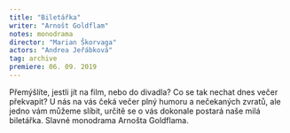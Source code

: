 ```yaml
---
title: "Biletářka"
writer: "Arnošt Goldflam"
notes: monodrama
director: "Marian Škorvaga"
actors: "Andrea Jeřábková"
tag: archive
premiere: 06. 09. 2019
---
```


Přemýšlíte, jestli jít na film, nebo do divadla? Co se tak nechat dnes večer překvapit? U nás na vás čeká večer plný humoru a nečekaných zvratů, ale jedno vám můžeme slíbit, určitě se o vás dokonale postará naše milá biletářka. Slavné monodrama Arnošta Goldflama.
